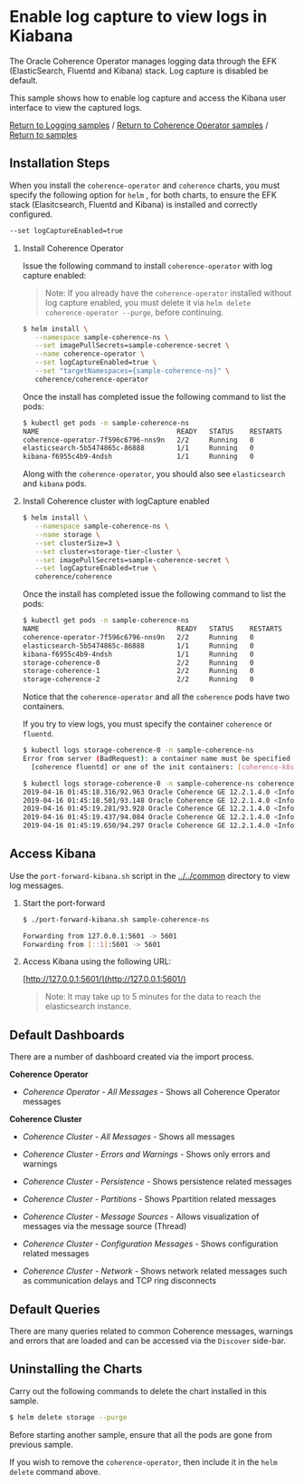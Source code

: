 # Enable log capture to view logs in Kiabana   

The Oracle Coherence Operator manages logging data through the EFK
(ElasticSearch, Fluentd and Kibana) stack. Log capture is disabled be default.

This sample shows how to enable log capture and access the Kibana user interface
to view the captured logs.

[Return to Logging samples](../) / [Return to Coherence Operator samples](../../) / [Return to samples](../../../README.md#list-of-samples)

## Installation Steps
                        
When you install the `coherence-operator` and `coherence` charts, you must specify the following
option for `helm` , for both charts, to ensure the EFK stack (Elasitcsearch, Fluentd and Kibana) 
is installed and correctly configured.

```bash
--set logCaptureEnabled=true 
```

1. Install Coherence Operator

   Issue the following command to install `coherence-operator` with log capture enabled:
   
   > Note: If you already have the `coherence-operator` installed without log capture enabled, you
   > must delete it via `helm delete coherence-operator --purge`, before continuing.
   
   ```bash
   $ helm install \
      --namespace sample-coherence-ns \
      --set imagePullSecrets=sample-coherence-secret \
      --name coherence-operator \
      --set logCaptureEnabled=true \
      --set "targetNamespaces={sample-coherence-ns}" \
      coherence/coherence-operator
   ```
   
   Once the install has completed issue the following command to list the pods:
   ```bash
   $ kubectl get pods -n sample-coherence-ns
   NAME                                  READY   STATUS    RESTARTS   AGE
   coherence-operator-7f596c6796-nns9n   2/2     Running   0          41s
   elasticsearch-5b5474865c-86888        1/1     Running   0          41s
   kibana-f6955c4b9-4ndsh                1/1     Running   0          41s
   ```
   
   Along with the `coherence-operator`, you should also see `elasticsearch` and `kibana` pods.
   
1. Install Coherence cluster with logCapture enabled

   ```bash
   $ helm install \
      --namespace sample-coherence-ns \
      --name storage \
      --set clusterSize=3 \
      --set cluster=storage-tier-cluster \
      --set imagePullSecrets=sample-coherence-secret \
      --set logCaptureEnabled=true \
      coherence/coherence
   ```
   
   Once the install has completed issue the following command to list the pods:

   ```bash
   $ kubectl get pods -n sample-coherence-ns
   NAME                                  READY   STATUS    RESTARTS   AGE
   coherence-operator-7f596c6796-nns9n   2/2     Running   0          22m
   elasticsearch-5b5474865c-86888        1/1     Running   0          22m
   kibana-f6955c4b9-4ndsh                1/1     Running   0          22m
   storage-coherence-0                   2/2     Running   0          17m
   storage-coherence-1                   2/2     Running   0          16m
   storage-coherence-2                   2/2     Running   0          16m
   ```
   
   Notice that the `coherence-operator` and all the `coherence` pods have two containers.
   
   If you try to view logs, you must specify the container `coherence` or `fluentd`. 
   
   ```bash
   $ kubectl logs storage-coherence-0 -n sample-coherence-ns
   Error from server (BadRequest): a container name must be specified for pod storage-coherence-0, choose one of:
     [coherence fluentd] or one of the init containers: [coherence-k8s-utils]
   ```
   
   ```bash
   $ kubectl logs storage-coherence-0 -n sample-coherence-ns coherence | tail -5
   2019-04-16 01:45:18.316/92.963 Oracle Coherence GE 12.2.1.4.0 <Info> (thread=Proxy, member=1): Member 3 joined Service Proxy with senior member 1
   2019-04-16 01:45:18.501/93.148 Oracle Coherence GE 12.2.1.4.0 <Info> (thread=Proxy:MetricsHttpProxy, member=1): Member 3 joined Service MetricsHttpProxy with senior member 1
   2019-04-16 01:45:19.281/93.928 Oracle Coherence GE 12.2.1.4.0 <Info> (thread=DistributedCache:PartitionedCache, member=1): Transferring 44B of backup[1] for PartitionSet{172..215} to member 3
   2019-04-16 01:45:19.437/94.084 Oracle Coherence GE 12.2.1.4.0 <Info> (thread=DistributedCache:PartitionedCache, member=1): Transferring primary PartitionSet{128..171} to member 3 requesting 44
   2019-04-16 01:45:19.650/94.297 Oracle Coherence GE 12.2.1.4.0 <Info> (thread=DistributedCache:PartitionedCache, member=1): Partition ownership has stabilized with 3 nodes
   ```
   
## Access Kibana

Use the `port-forward-kibana.sh` script in the
[../../common](../../../common) directory to view log messages.

1. Start the port-forward

   ```bash
   $ ./port-forward-kibana.sh sample-coherence-ns

   Forwarding from 127.0.0.1:5601 -> 5601
   Forwarding from [::1]:5601 -> 5601
   ```
1. Access Kibana using the following URL:

   [http://127.0.0.1:5601/](http://127.0.0.1:5601/)
   
   >Note: It may take up to 5 minutes for the data to reach the elasticsearch instance.   
   
## Default Dashboards

There are a number of dashboard created via the import process.

**Coherence Operator**

* *Coherence Operator - All Messages* - Shows all Coherence Operator messages

**Coherence Cluster**

* *Coherence Cluster - All Messages* - Shows all messages

* *Coherence Cluster - Errors and Warnings* - Shows only errors and warnings

* *Coherence Cluster - Persistence* - Shows persistence related messages 

* *Coherence Cluster - Partitions* - Shows Ppartition related messages 

* *Coherence Cluster - Message Sources* - Allows visualization of messages via the message source (Thread)

* *Coherence Cluster - Configuration Messages* - Shows configuration related messages

* *Coherence Cluster - Network* - Shows network related messages such as communication delays and TCP ring disconnects 

## Default Queries

There are many queries related to common Coherence messages, warnings and errors that are 
loaded and can be accessed via the `Discover` side-bar.

## Uninstalling the Charts

Carry out the following commands to delete the chart installed in this sample.

```bash
$ helm delete storage --purge
```

Before starting another sample, ensure that all the pods are gone from previous sample.

If you wish to remove the `coherence-operator`, then include it in the `helm delete` command above.

